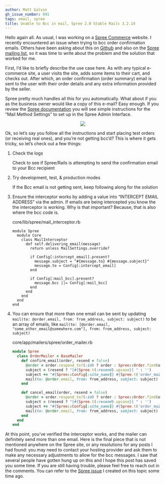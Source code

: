 ```yaml
---
author: Matt Galvin
gh_issue_number: 991
tags: email, spree
title: Unable to Bcc in mail, Spree 2.0 Stable Rails 3.2.14
---
```


Hello again all.  As usual, I was working on a [Spree Commerce](http://spreecommerce.com/) website.  I recently encountered an issue when trying to bcc order confirmation emails.  Others have been asking about this on [Github](https://github.com/spree/spree/issues/4484) and also on the [Spree mailing list](https://groups.google.com/forum/#!msg/spree-user/50yjID6znOE/QSr51V1xgrUJ), so it was time to write about the problem and the solution that worked for me.

First, I’d like to briefly describe the use case here.  As with any typical e-commerce site, a user visits the site, adds some items to their cart, and checks out.  After which, an order confirmation (order summary) email is sent to the user with their order details and any extra information provided by the seller.

Spree pretty much handles all this for you automatically.  What about if you as the business owner would like a copy of this e-mail?  Easy enough.  If you review the [Spree documentation](http://guides.spreecommerce.com/user/configuring_mail_methods.html) you will see simple instructions for the  “Mail Method Settings” to set up in the Spree Admin Interface.

<div class="separator" style="clear: both; text-align: center;"><a href="/blog/2014/06/09/unable-to-bcc-in-mail-spree-20-stable/image-0.png" imageanchor="1" style="margin-left: 1em; margin-right: 1em;"><img border="0" src="/blog/2014/06/09/unable-to-bcc-in-mail-spree-20-stable/image-0.png"/></a></div>

Ok, so let’s say you follow all the instructions and start placing test orders (or receiving real ones), and you’re not getting bcc’d?  This is where it gets tricky, so let’s check out a few things:

1. Check the logs
    
    Check to see if Spree/Rails is attempting to send the confirmation email to your Bcc recipient
1. Try development, test, & production modes
    
    If the Bcc email is not getting sent, keep following along for the solution
1. Ensure the interceptor works by adding a value into “INTERCEPT EMAIL ADDRESS” via the admin.  If emails are being intercepted you know the the interceptor is working.  Why is that important? Because, that is also where the bcc code is.
    
    core/lib/spree/mail_interceptor.rb
    
    ```
    module Spree
      module Core
        class MailInterceptor
          def self.delivering_email(message)
            return unless MailSettings.override?
    
            if Config[:intercept_email].present?
              message.subject = "#{message.to} #{message.subject}"
              message.to = Config[:intercept_email]
            end
    
            if Config[:mail_bcc].present?
              message.bcc ||= Config[:mail_bcc]
            end
          end
        end
      end
    end
    ```
1. You can ensure that more than one email can be sent by updating `mail(to: @order.email, from: from_address, subject: subject)` to be an array of emails, like `mail(to: [@order.email, "some_other_email@somewhere.com"], from: from_address, subject: subject)`
    
    core/app/mailers/spree/order_mailer.rb
    
    ```ruby
    module Spree
      class OrderMailer < BaseMailer
        def confirm_email(order, resend = false)
          @order = order.respond_to?(:id) ? order : Spree::Order.find(order)
          subject = (resend ? "[#{Spree.t(:resend).upcase}] " : '')
          subject += "#{Spree::Config[:site_name]} #{Spree.t('order_mailer.confirm_email.subject')} ##{@order.number}"
          mail(to: @order.email, from: from_address, subject: subject)
        end
    
        def cancel_email(order, resend = false)
          @order = order.respond_to?(:id) ? order : Spree::Order.find(order)
          subject = (resend ? "[#{Spree.t(:resend).upcase}] " : '')
          subject += "#{Spree::Config[:site_name]} #{Spree.t('order_mailer.cancel_email.subject')} ##{@order.number}"
          mail(to: @order.email, from: from_address, subject: subject)
        end
      end
    end
    ```

At this point, you’ve verified the interceptor works, and the mailer can definitely send more than one email.  Here is the final piece that is not mentioned anywhere on the Spree site, or any resolutions for any posts I had found: you may need to contact your hosting provider and ask them to make any necessary adjustments to allow for the bcc messages.  I saw that several people have gotten hung up on this and I hope this post has saved you some time.  If you are still having trouble, please feel free to reach out in the comments.  You can refer to the [Spree issue](https://github.com/spree/spree/issues/4484) I created on this topic some time ago.
